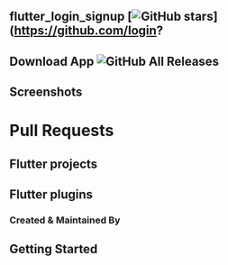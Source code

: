 ## flutter_login_signup  [![GitHub stars](https://img.shields.io/github/stars/Thealphamerc/flutter_login_signup?style=social)](https://github.com/login?

## Download App ![GitHub All Releases](https://img.shields.io/github/downloads/Thealphamerc/flutter_login_signup/total?color=green)



## Screenshots


# Pull Requests


## Flutter projects


## Flutter plugins


### Created & Maintained By


## Getting Started






